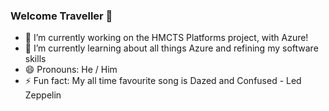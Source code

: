 ### Welcome Traveller 🤖


<!--
**reespozzi/reespozzi** is a ✨ _special_ ✨ repository because its `README.md` (this file) appears on your GitHub profile.

Here are some ideas to get you started:




-->
- 🔭 I’m currently working on the HMCTS Platforms project, with Azure!
- 🌱 I’m currently learning about all things Azure and refining my software skills
- 😄 Pronouns: He / Him
- ⚡ Fun fact: My all time favourite song is Dazed and Confused - Led Zeppelin
